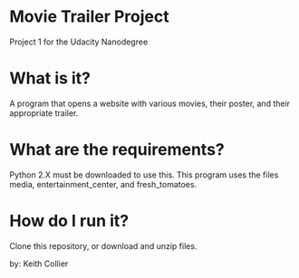 # Movie Trailer Project
Project 1 for the Udacity Nanodegree
# What is it?
A program that opens a website with various movies, their poster, and their appropriate trailer.
# What are the requirements?
Python 2.X must be downloaded to use this. This program uses the files media, entertainment_center, and fresh_tomatoes.
# How do I run it?
Clone this repository, or download and unzip files.


by: Keith Collier
